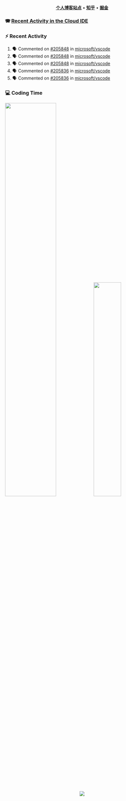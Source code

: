 <p align="center">
    <b><a href="https://yiliang.site">个人博客站点</a></b>
    •
    <b><a href="https://www.zhihu.com/people/Mrz2J">知乎</a></b>
    •
    <b><a href="https://juejin.im/user/2629687542813016">掘金</a></b>
</p>

### :accordion: [Recent Activity in the Cloud IDE](https://github.com/cloud-webide/.github)

### :zap: Recent Activity

<!--START_SECTION:activity-->

1. 🗣 Commented on [#205848](https://github.com/microsoft/vscode/pull/205848#issuecomment-1965692208) in [microsoft/vscode](https://github.com/microsoft/vscode)
2. 🗣 Commented on [#205848](https://github.com/microsoft/vscode/pull/205848#issuecomment-1959206974) in [microsoft/vscode](https://github.com/microsoft/vscode)
3. 🗣 Commented on [#205848](https://github.com/microsoft/vscode/pull/205848#issuecomment-1956940390) in [microsoft/vscode](https://github.com/microsoft/vscode)
4. 🗣 Commented on [#205836](https://github.com/microsoft/vscode/issues/205836#issuecomment-1956514750) in [microsoft/vscode](https://github.com/microsoft/vscode)
5. 🗣 Commented on [#205836](https://github.com/microsoft/vscode/issues/205836#issuecomment-1956510826) in [microsoft/vscode](https://github.com/microsoft/vscode)

<!--END_SECTION:activity-->

### 💻 Coding Time

<img align="" width="57.5%" src="https://github-readme-stats.vercel.app/api?username=yiliang114&hide_title=true&hide_border=true&show_icons=true&include_all_commits=true&line_height=21&theme=vue-dark&border_radius=0" /><img align="" width="42.4%" src="https://github-readme-stats.vercel.app/api/top-langs/?username=yiliang114&hide_title=true&hide_border=true&layout=compact&theme=vue-dark&border_radius=0" />

<div align="center">
    <img src="https://github-readme-streak-stats.herokuapp.com/?user=yiliang114" />
</div>

